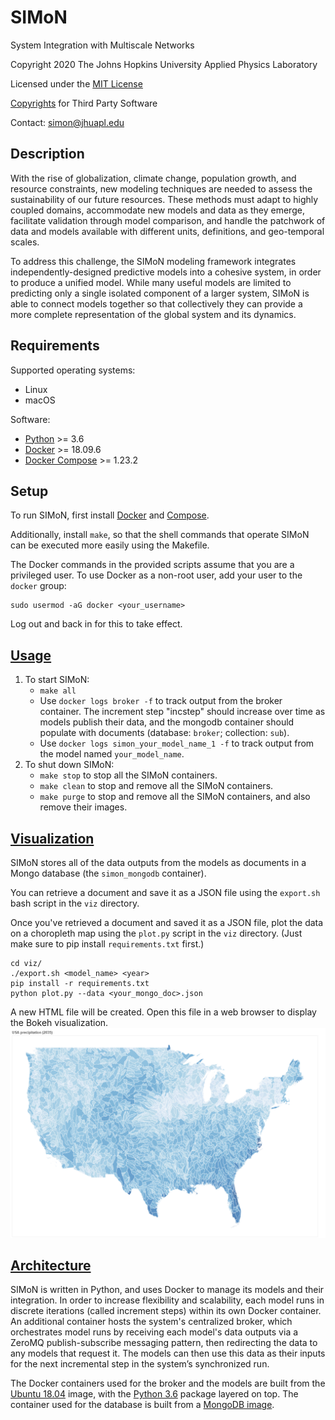 # SIMoN

System Integration with Multiscale Networks

Copyright 2020 The Johns Hopkins University Applied Physics Laboratory

Licensed under the [MIT License](LICENSE.md)

[Copyrights](Third&#32;Party&#32;Copyrights.pdf) for Third Party Software

Contact: simon@jhuapl.edu

## Description

With the rise of globalization, climate change, population growth, and resource constraints, new modeling techniques are needed to assess the sustainability of our future resources. These methods must adapt to highly coupled domains, accommodate new models and data as they emerge, facilitate validation through model comparison, and handle the patchwork of data and models available with different units, definitions, and geo-temporal scales.

To address this challenge, the SIMoN modeling framework integrates independently-designed predictive models into a cohesive system, in order to produce a unified model. While many useful models are limited to predicting only a single isolated component of a larger system, SIMoN is able to connect models together so that collectively they can provide a more complete representation of the global system and its dynamics.

## Requirements

Supported operating systems:
 - Linux
 - macOS

Software:
 - [Python](https://www.python.org/downloads/) >= 3.6
 - [Docker](https://docs.docker.com/install/) >= 18.09.6
 - [Docker Compose](https://docs.docker.com/compose/install/) >= 1.23.2

## Setup

To run SIMoN, first install [Docker](https://docs.docker.com/install/) and [Compose](https://docs.docker.com/compose/install/).

Additionally, install `make`, so that the shell commands that operate SIMoN can be executed more easily using the Makefile.

The Docker commands in the provided scripts assume that you are a privileged user. To use Docker as a non-root user, add your user to the `docker` group:
```
sudo usermod -aG docker <your_username>
```
Log out and back in for this to take effect.

## [Usage](models/README.md)

1. To start SIMoN:
    * `make all`
    * Use `docker logs broker -f` to track output from the broker container. The increment step "incstep" should increase over time as models publish their data, and the mongodb container should populate with documents (database: `broker`; collection: `sub`).
    * Use `docker logs simon_your_model_name_1 -f` to track output from the model named `your_model_name`.
2.  To shut down SIMoN:
    * `make stop` to stop all the SIMoN containers.
    * `make clean` to stop and remove all the SIMoN containers.
    * `make purge` to stop and remove all the SIMoN containers, and also remove their images.

## [Visualization](viz/README.md)

SIMoN stores all of the data outputs from the models as documents in a Mongo database (the `simon_mongodb` container).

You can retrieve a document and save it as a JSON file using the `export.sh` bash script in the `viz` directory.

Once you've retrieved a document and saved it as a JSON file, plot the data on a choropleth map using the `plot.py` script in the `viz` directory. (Just make sure to pip install `requirements.txt` first.)
```
cd viz/
./export.sh <model_name> <year>
pip install -r requirements.txt
python plot.py --data <your_mongo_doc>.json
```
A new HTML file will be created. Open this file in a web browser to display the Bokeh visualization.
![precipitation](viz/demo/2035_precipitation.png)

## [Architecture](broker/README.md)

SIMoN is written in Python, and uses Docker to manage its models and their integration. In order to increase flexibility and scalability, each model runs in discrete iterations (called increment steps) within its own Docker container. An additional container hosts the system's centralized broker, which orchestrates model runs by receiving each model's data outputs via a ZeroMQ publish-subscribe messaging pattern, then redirecting the data to any models that request it. The models can then use this data as their inputs for the next incremental step in the system’s synchronized run.

The Docker containers used for the broker and the models are built from the [Ubuntu 18.04](https://hub.docker.com/_/ubuntu/) image, with the [Python 3.6](https://packages.ubuntu.com/bionic-updates/python3-dev) package layered on top. The container used for the database is built from a [MongoDB image](https://hub.docker.com/_/mongo/).
